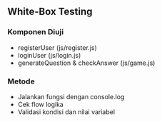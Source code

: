 ## White-Box Testing

### Komponen Diuji
- registerUser (js/register.js)
- loginUser (js/login.js)
- generateQuestion & checkAnswer (js/game.js)

### Metode
- Jalankan fungsi dengan console.log
- Cek flow logika
- Validasi kondisi dan nilai variabel